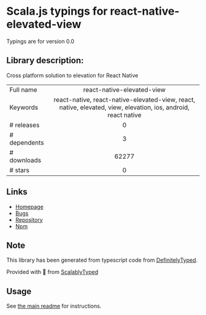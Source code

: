 
# Scala.js typings for react-native-elevated-view

Typings are for version 0.0

## Library description:
Cross platform solution to elevation for React Native

|                    |                 |
| ------------------ | :-------------: |
| Full name          | react-native-elevated-view |
| Keywords           | react-native, react-native-elevated-view, react, native, elevated, view, elevation, ios, android, react native |
| # releases         | 0 |
| # dependents       | 3 |
| # downloads        | 62277 |
| # stars            | 0 |

## Links
- [Homepage](https://github.com/alekhurst/react-native-elevated-view#readme)
- [Bugs](https://github.com/alekhurst/react-native-elevated-view/issues)
- [Repository](https://github.com/alekhurst/react-native-elevated-view)
- [Npm](https://www.npmjs.com/package/react-native-elevated-view)
    


## Note
This library has been generated from typescript code from [DefinitelyTyped](https://definitelytyped.org).

Provided with :purple_heart: from [ScalablyTyped](https://github.com/oyvindberg/ScalablyTyped)

## Usage
See [the main readme](../../readme.md) for instructions.


